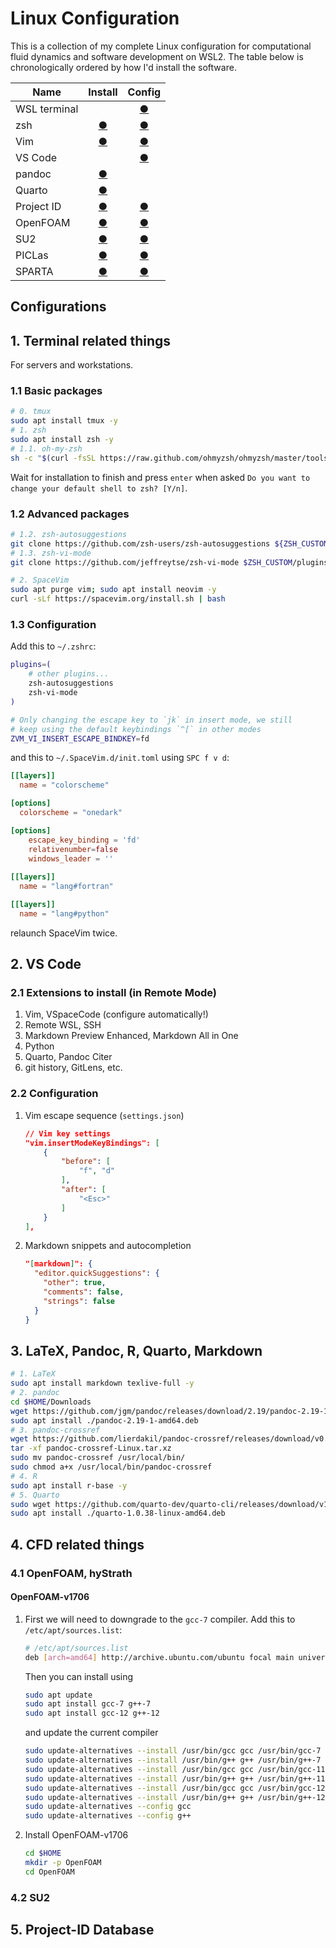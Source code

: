 # Linux Configuration

This is a collection of my complete Linux configuration for computational fluid dynamics and software development on
WSL2. The table below is chronologically ordered by how I'd install the software.

| Name | Install | Config |
| ---  |  :------: | :------: |
| WSL terminal | | [&#x25cf;](config/wsl-terminal/wsl-terminal.md)|
| zsh | [&#x25cf;](install/zsh/zsh.md) | [&#x25cf;](config/zsh/zsh.md) |
| Vim | [&#x25cf;](install/vim/vim.md) | [&#x25cf;](config/vim/vim.md) |
| VS Code |  | [&#x25cf;](config/vs-code/vs-code.md) |
| pandoc | [&#x25cf;](install/pandoc/pandoc.md) |  |
| Quarto | [&#x25cf;](install/quarto/quarto.md) |  |
| Project ID | [&#x25cf;](install/project-id/project-id.md) | [&#x25cf;](config/project-id/project-id.md) |
| OpenFOAM | [&#x25cf;](install/openfoam/openfoam.md) | [&#x25cf;](config/openfoam/openfoam.md) |
| SU2 | [&#x25cf;](install/su2/su2.md) | [&#x25cf;](config/su2/su2.md) |
| PICLas | [&#x25cf;](install/piclas/piclas.md) | [&#x25cf;](config/piclas/piclas.md) |
| SPARTA | [&#x25cf;](install/sparta/sparta.md) | [&#x25cf;](config/sparta/sparta.md) |

## Configurations

## 1. Terminal related things

For servers and workstations.

### 1.1 Basic packages

```sh
# 0. tmux
sudo apt install tmux -y
# 1. zsh
sudo apt install zsh -y
# 1.1. oh-my-zsh
sh -c "$(curl -fsSL https://raw.github.com/ohmyzsh/ohmyzsh/master/tools/install.sh)"
```

Wait for installation to finish and press `enter` when asked `Do you want to change your default shell to zsh? [Y/n]`.
    

### 1.2 Advanced packages

```sh
# 1.2. zsh-autosuggestions
git clone https://github.com/zsh-users/zsh-autosuggestions ${ZSH_CUSTOM:-~/.oh-my-zsh/custom}/plugins/zsh-autosuggestions
# 1.3. zsh-vi-mode
git clone https://github.com/jeffreytse/zsh-vi-mode $ZSH_CUSTOM/plugins/zsh-vi-mode

# 2. SpaceVim
sudo apt purge vim; sudo apt install neovim -y
curl -sLf https://spacevim.org/install.sh | bash
```

### 1.3 Configuration

Add this to `~/.zshrc`:

```sh
plugins=( 
    # other plugins...
    zsh-autosuggestions
    zsh-vi-mode
)

# Only changing the escape key to `jk` in insert mode, we still
# keep using the default keybindings `^[` in other modes
ZVM_VI_INSERT_ESCAPE_BINDKEY=fd
```

and this to `~/.SpaceVim.d/init.toml` using `SPC f v d`:

```toml
[[layers]]
  name = "colorscheme"

[options]
  colorscheme = "onedark"

[options]
    escape_key_binding = 'fd'
    relativenumber=false
    windows_leader = ''
    
[[layers]]
  name = "lang#fortran"

[[layers]]
  name = "lang#python"
```

relaunch SpaceVim twice.

## 2. VS Code

### 2.1 Extensions to install (in Remote Mode)

1. Vim, VSpaceCode (configure automatically!)
2. Remote WSL, SSH
3. Markdown Preview Enhanced, Markdown All in One
4. Python
5. Quarto, Pandoc Citer
6. git history, GitLens, etc.

### 2.2 Configuration

1. Vim escape sequence (`settings.json`)

    ```json
    // Vim key settings 
    "vim.insertModeKeyBindings": [
        {
            "before": [
                "f", "d"
            ],
            "after": [
                "<Esc>"
            ]
        }
    ],
    ```

2. Markdown snippets and autocompletion

    ```json
    "[markdown]": {
      "editor.quickSuggestions": {
        "other": true,
        "comments": false,
        "strings": false
      }
    }
    ```

## 3. LaTeX, Pandoc, R, Quarto, Markdown

```sh
# 1. LaTeX
sudo apt install markdown texlive-full -y
# 2. pandoc
cd $HOME/Downloads
wget https://github.com/jgm/pandoc/releases/download/2.19/pandoc-2.19-1-amd64.deb  # Pandoc 2.19
sudo apt install ./pandoc-2.19-1-amd64.deb
# 3. pandoc-crossref
wget https://github.com/lierdakil/pandoc-crossref/releases/download/v0.3.13.0/pandoc-crossref-Linux.tar.xz  # Pandoc-crossref 0.3.13.0
tar -xf pandoc-crossref-Linux.tar.xz
sudo mv pandoc-crossref /usr/local/bin/
sudo chmod a+x /usr/local/bin/pandoc-crossref
# 4. R
sudo apt install r-base -y
# 5. Quarto
sudo wget https://github.com/quarto-dev/quarto-cli/releases/download/v1.0.38/quarto-1.0.38-linux-amd64.deb
sudo apt install ./quarto-1.0.38-linux-amd64.deb
```

## 4. CFD related things

### 4.1 OpenFOAM, hyStrath

#### OpenFOAM-v1706

1.  First we will need to downgrade to the `gcc-7` compiler. Add this to
    `/etc/apt/sources.list`:

    ```sh
    # /etc/apt/sources.list
    deb [arch=amd64] http://archive.ubuntu.com/ubuntu focal main universe
    ```

    Then you can install using

    ```sh
    sudo apt update
    sudo apt install gcc-7 g++-7
    sudo apt install gcc-12 g++-12
    ```

    and update the current compiler 

    ```sh
    sudo update-alternatives --install /usr/bin/gcc gcc /usr/bin/gcc-7 7
    sudo update-alternatives --install /usr/bin/g++ g++ /usr/bin/g++-7 7
    sudo update-alternatives --install /usr/bin/gcc gcc /usr/bin/gcc-11 11
    sudo update-alternatives --install /usr/bin/g++ g++ /usr/bin/g++-11 11
    sudo update-alternatives --install /usr/bin/gcc gcc /usr/bin/gcc-12 12
    sudo update-alternatives --install /usr/bin/g++ g++ /usr/bin/g++-12 12
    sudo update-alternatives --config gcc
    sudo update-alternatives --config g++
    ```

2.  Install OpenFOAM-v1706

    ```sh
    cd $HOME
    mkdir -p OpenFOAM
    cd OpenFOAM


    ```


### 4.2 SU2

## 5. Project-ID Database